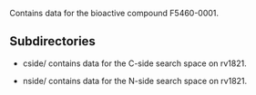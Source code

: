 Contains data for the bioactive compound F5460-0001.

## Subdirectories

- cside/ contains data for the C-side search space on rv1821.

- nside/ contains data for the N-side search space on rv1821.

